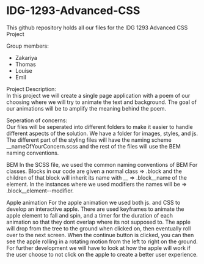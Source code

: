 # IDG-1293-Advanced-CSS
This github repository holds all our files for the IDG 1293 Advanced CSS Project 

Group members:
* Zakariya 
* Thomas
* Louise
* Emil

Project Description:       
      In this project we will create a single page application with a poem of our choosing where we will try to animate the text and background. The goal of our animations will be to amplify the meaning behind the poem.

Seperation of concerns:   
     Our files will be seperated into different folders to make it easier to handle different aspects of the solution. We have a folder for images, styles, and js. The different part of the styling files will have the naming scheme __nameOfYourConcern.scss and the rest of the files will use the BEM naming conventions.




BEM 
In the SCSS file, we used the common naming conventions of BEM For classes. Blocks in our code are given a normal class => .block and the children of that block will inherit its name with __ => .block__name of the element. In the instances where we used modifiers the names will be => .block__element--modifier. 

Apple animation 
For the apple animation we used both js. and CSS to develop an interactive apple. There are used keyframes to animate the apple element to fall and spin, and a timer for the duration of each animation so that they dont overlap where its not supposed to. The apple will drop from the tree to the ground when clicked on, then eventually roll over to the next screen. When the continue button is clicked, you can then see the apple rolling in a rotating motion from the left to right on the ground. For further development we will have to look at how the apple will work if the user choose to not click on the apple to create a better user experience.